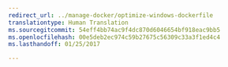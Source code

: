 ```yaml
---
redirect_url: ../manage-docker/optimize-windows-dockerfile
translationtype: Human Translation
ms.sourcegitcommit: 54eff4bb74ac9f4dc870d6046654bf918eac9bb5
ms.openlocfilehash: 00e5deb2ec974c59b27675c56309c33a3f1ed4c4
ms.lasthandoff: 01/25/2017

---
```

